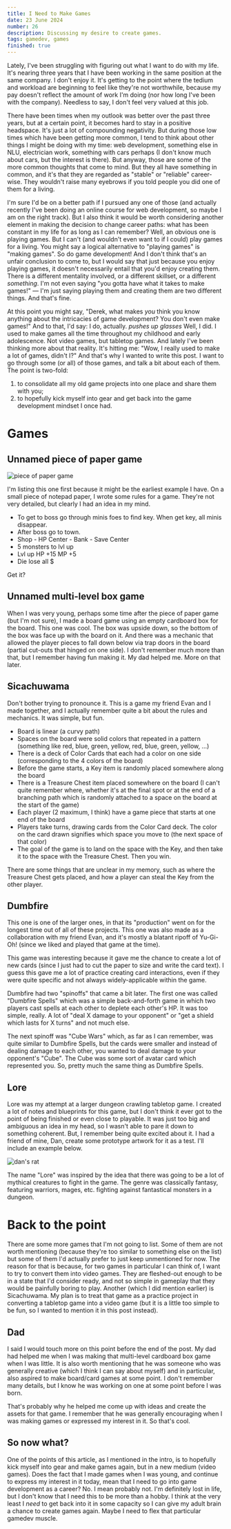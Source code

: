 ```yaml
---
title: I Need to Make Games
date: 23 June 2024
number: 26
description: Discussing my desire to create games.
tags: gamedev, games
finished: true
---
```


Lately, I've been struggling with figuring out what I want to do with my life. It's nearing three years that I have been working in the same position at the same company. I don't enjoy it. It's getting to the point where the tedium and workload are beginning to feel like they're not worthwhile, because my pay doesn't reflect the amount of work I'm doing (nor how long I've been with the company). Needless to say, I don't feel very valued at this job.

There have been times when my outlook was better over the past three years, but at a certain point, it becomes hard to stay in a positive headspace. It's just a lot of compounding negativity. But during those low times which have been getting more common, I tend to think about other things I might be doing with my time: web development, something else in NLU, electrician work, something with cars perhaps (I don't know much about cars, but the interest is there). But anyway, those are some of the more common thoughts that come to mind. But they all have something in common, and it's that they are regarded as "stable" or "reliable" career-wise. They wouldn't raise many eyebrows if you told people you did one of them for a living.

I'm sure I'd be on a better path if I pursued any one of those (and actually recently I've been doing an online course for web development, so maybe I am on the right track). But I also think it would be worth considering another element in making the decision to change career paths: what has been constant in my life for as long as I can remember? Well, an obvious one is playing games. But I can't (and wouldn't even want to if I could) play games for a living. You might say a logical alternative to "playing games" is "making games". So do game development! And I don't think that's an unfair conclusion to come to, but I would say that just because you enjoy playing games, it doesn't necessarily entail that you'd enjoy creating them. There is a different mentality involved, or a different skillset, or a different _something_. I'm not even saying "you gotta have what it takes to make games!" — I'm just saying playing them and creating them are two different things. And that's fine.

At this point you might say, "Derek, what makes _you_ think you know anything about the intricacies of game development? You don't even make games!" And to that, I'd say: I do, actually. _pushes up glasses_ Well, I did. I used to make games all the time throughout my childhood and early adolescence. Not video games, but tabletop games. And lately I've been thinking more about that reality. It's hitting me: "Wow, I really used to make a lot of games, didn't I?" And that's why I wanted to write this post. I want to go through some (or all) of those games, and talk a bit about each of them. The point is two-fold:

1. to consolidate all my old game projects into one place and share them with you;
2. to hopefully kick myself into gear and get back into the game development mindset I once had.

# Games

## Unnamed piece of paper game

![piece of paper game](../static/images/gamedev-history/paper-game.jpg "piece of paper game")

I'm listing this one first because it might be the earliest example I have. On a small piece of notepad paper, I wrote some rules for a game. They're not very detailed, but clearly I had an idea in my mind.

- To get to boss go through minis foes to find key. When get key, all minis disappear.
- After boss go to town.
- Shop - HP Center - Bank - Save Center
- 5 monsters to lvl up
- Lvl up HP +15 MP +5
- Die lose all $

Get it?

## Unnamed multi-level box game

When I was very young, perhaps some time after the piece of paper game (but I'm not sure), I made a board game using an empty cardboard box for the board. This one was cool. The box was upside down, so the bottom of the box was face up with the board on it. And there was a mechanic that allowed the player pieces to fall down below via trap doors in the board (partial cut-outs that hinged on one side). I don't remember much more than that, but I remember having fun making it. My dad helped me. More on that later.

## Sicachuwama

Don't bother trying to pronounce it. This is a game my friend Evan and I made together, and I actually remember quite a bit about the rules and mechanics. It was simple, but fun.

- Board is linear (a curvy path) 
- Spaces on the board were solid colors that repeated in a pattern (something like red, blue, green, yellow, red, blue, green, yellow, ...)
- There is a deck of Color Cards that each had a color on one side (corresponding to the 4 colors of the board)
- Before the game starts, a Key item is randomly placed somewhere along the board
- There is a Treasure Chest item placed somewhere on the board (I can't quite remember where, whether it's at the final spot or at the end of a branching path which is randomly attached to a space on the board at the start of the game)
- Each player (2 maximum, I think) have a game piece that starts at one end of the board
- Players take turns, drawing cards from the Color Card deck. The color on the card drawn signifies which space you move to (the next space of that color)
- The goal of the game is to land on the space with the Key, and then take it to the space with the Treasure Chest. Then you win.

There are some things that are unclear in my memory, such as where the Treasure Chest gets placed, and how a player can steal the Key from the other player.

## Dumbfire

This one is one of the larger ones, in that its "production" went on for the longest time out of all of these projects. This one was also made as a collaboration with my friend Evan, and it's mostly a blatant ripoff of Yu-Gi-Oh! (since we liked and played that game at the time).

This game was interesting because it gave me the chance to create a lot of new cards (since I just had to cut the paper to size and write the card text). I guess this gave me a lot of practice creating card interactions, even if they were quite specific and not always widely-applicable within the game.

Dumbfire had two "spinoffs" that came a bit later. The first one was called "Dumbfire Spells" which was a simple back-and-forth game in which two players cast spells at each other to deplete each other's HP. It was too simple, really. A lot of "deal X damage to your opponent" or "get a shield which lasts for X turns" and not much else.

The next spinoff was "Cube Wars" which, as far as I can remember, was quite similar to Dumbfire Spells, but the cards were smaller and instead of dealing damage to each other, you wanted to deal damage to your opponent's "Cube". The Cube was some sort of avatar card which represented you. So, pretty much the same thing as Dumbfire Spells.

## Lore 

Lore was my attempt at a larger dungeon crawling tabletop game. I created a lot of notes and blueprints for this game, but I don't think it ever got to the point of being finished or even close to playable. It was just too big and ambiguous an idea in my head, so I wasn't able to pare it down to something coherent. But, I remember being quite excited about it. I had a friend of mine, Dan, create some prototype artwork for it as a test. I'll include an example below.

![dan's rat](../static/images/gamedev-history/rat.jpg "dan's rat")

The name "Lore" was inspired by the idea that there was going to be a lot of mythical creatures to fight in the game. The genre was classically fantasy, featuring warriors, mages, etc. fighting against fantastical monsters in a dungeon.

# Back to the point

There are some more games that I'm not going to list. Some of them are not worth mentioning (because they're too similar to something else on the list) but some of them I'd actually prefer to just keep unmentioned for now. The reason for that is because, for two games in particular I can think of, I want to try to convert them into video games. They are fleshed-out enough to be in a state that I'd consider ready, and not so simple in gameplay that they would be painfully boring to play. Another (which I did mention earlier) is Sicachuwama. My plan is to treat that game as a practice project
in converting a tabletop game into a video game (but it is a little too simple to be fun, so I wanted to mention it in this post instead).

## Dad

I said I would touch more on this point before the end of the post. My dad had helped me when I was making that multi-level cardboard box game when I was little. It is also worth mentioning that he was someone who was generally creative (which I think I can say about myself) and in particular, also aspired to make board/card games at some point. I don't remember many details, but I know he was working on one at some point before I was born. 

That's probably why he helped me come up with ideas and create the assets for that game. I remember that he was generally encouraging when I was making games or expressed my interest in it. So that's cool.


## So now what?

One of the points of this article, as I mentioned in the intro, is to hopefully kick myself into gear and make games again, but in a new medium (video games). Does the fact that I made games when I was young, and continue to express my interest in it today, mean that I need to go into game development as a career? No. I mean probably not. I'm definitely lost in life, but I don't know that I need this to be more than a hobby. I think at the very least I _need_ to get back into it in some capacity so I can give my adult brain a chance to create games again. Maybe I need to flex that particular gamedev muscle.